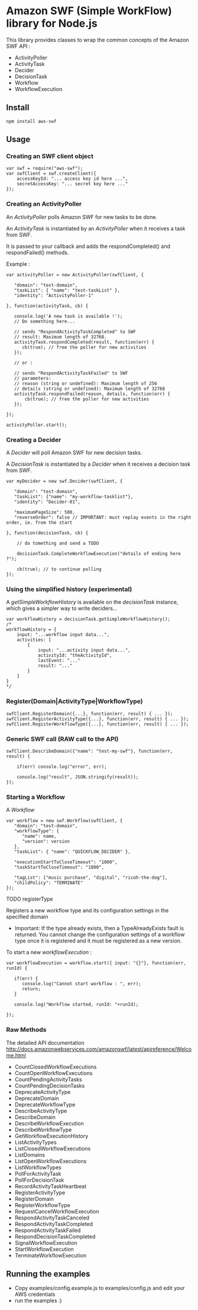 # Amazon SWF (Simple WorkFlow) library for Node.js

This library provides classes to wrap the common concepts of the Amazon SWF API :

 * ActivityPoller
 * ActivityTask
 * Decider
 * DecisionTask
 * Workflow
 * WorkflowExecution

## Install

    npm install aws-swf

## Usage

### Creating an SWF client object

    
    var swf = require("aws-swf");
    var swfClient = swf.createClient({
        accessKeyId: "... access key id here ...",
        secretAccessKey: "... secret key here ..."
    });



### Creating an ActivityPoller

An *ActivityPoller* polls Amazon SWF for new tasks to be done.

An *ActivityTask* is instantiated by an *ActivityPoller* when it receives a task from SWF.

It is passed to your callback and adds the respondCompleted() and respondFailed() methods.

Example :

    
    
    var activityPoller = new ActivityPoller(swfClient, {
        
       "domain": "test-domain",
       "taskList": { "name": "test-taskList" },
       "identity": "ActivityPoller-1"
       
    }, function(activityTask, cb) {
       
       console.log('A new task is available !');
       // Do something here...
       
       // sends "RespondActivityTaskCompleted" to SWF
       // result: Maximum length of 32768.
       activityTask.respondCompleted(result, function(err) {
          cb(true); // free the poller for new activities
       }); 
       
       // or :
       
       // sends "RespondActivityTaskFailed" to SWF
       // parameters: 
       // reason (string or undefined): Maximum length of 256
       // details (string or undefined): Maximum length of 32768
       activityTask.respondFailed(reason, details, function(err) {
           cb(true); // free the poller for new activities
       });
       
    });
    
    activityPoller.start();
    



### Creating a Decider

A *Decider* will poll Amazon SWF for new decision tasks.

A *DecisionTask* is instantiated by a *Decider* when it receives a decision task from SWF.
    
    var myDecider = new swf.Decider(swfClient, {
        
       "domain": "test-domain",
       "taskList": {"name": "my-workflow-tasklist"},
       "identity": "Decider-01",
       
       "maximumPageSize": 500,
       "reverseOrder": false // IMPORTANT: must replay events in the right order, ie. from the start
       
    }, function(decisionTask, cb) {
        
        // do tomething and send a TODO
        
        decisionTask.CompleteWorkflowExecution("details of ending here ?");
        
        cb(true); // to continue polling
    });
    



### Using the simplified history (experimental)

A *getSimpleWorkflowHistory* is available on the *decisionTask* instance, which gives a simpler way to write deciders...

    var workflowHistory = decisionTask.getSimpleWorkflowHistory();
    /*
    workflowHistory = {
        input: "...workflow input data...",
        activities: [
            {
                input: "...activity input data...",
                activityId: "theActivityId",
                lastEvent: "..."
                result: "..."
            }
        ]
    }
    */


### Register(Domain|ActivityType|WorkflowType)

    swfClient.RegisterDomain({...}, function(err, result) { ... });
    swfClient.RegisterActivityType({...}, function(err, result) { ... });
    swfClient.RegisterWorkflowType({...}, function(err, result) { ... });


### Generic SWF call (RAW call to the API)

    swfClient.DescribeDomain({"name": "test-my-swf"}, function(err, result) {
        
        if(err) console.log("error", err);
        
        console.log("result", JSON.stringify(result));
    });



### Starting a Workflow

A *Workflow* 

    var workflow = new swf.Workflow(swfClient, {
       "domain": "test-domain",
       "workflowType": {
          "name": name,
          "version": version
       },
       "taskList": { "name": "QUICKFLOW_DECIDER" },
   
       "executionStartToCloseTimeout": "1800",
       "taskStartToCloseTimeout": "1800",
   
       "tagList": ["music purchase", "digital", "ricoh-the-dog"],
       "childPolicy": "TERMINATE"
    });


TODO registerType

Registers a new workflow type and its configuration settings in the specified domain
* Important: If the type already exists, then a TypeAlreadyExists fault is returned. You cannot change the configuration settings of a workflow type once it is registered and it must be registered as a new version.




To start a new *workflowExecution* :

    var workflowExecution = workflow.start({ input: "{}"}, function(err, runId) {
   
       if(err) {
          console.log("Cannot start workflow : ", err);
          return;
       }
   
       console.log("Workflow started, runId: "+runId);
   
    });


### Raw Methods

The detailed API documentation http://docs.amazonwebservices.com/amazonswf/latest/apireference/Welcome.html

 * CountClosedWorkflowExecutions
 * CountOpenWorkflowExecutions
 * CountPendingActivityTasks
 * CountPendingDecisionTasks
 * DeprecateActivityType
 * DeprecateDomain
 * DeprecateWorkflowType
 * DescribeActivityType
 * DescribeDomain
 * DescribeWorkflowExecution
 * DescribeWorkflowType
 * GetWorkflowExecutionHistory
 * ListActivityTypes
 * ListClosedWorkflowExecutions
 * ListDomains
 * ListOpenWorkflowExecutions
 * ListWorkflowTypes
 * PollForActivityTask
 * PollForDecisionTask
 * RecordActivityTaskHeartbeat
 * RegisterActivityType
 * RegisterDomain
 * RegisterWorkflowType
 * RequestCancelWorkflowExecution
 * RespondActivityTaskCanceled
 * RespondActivityTaskCompleted
 * RespondActivityTaskFailed
 * RespondDecisionTaskCompleted
 * SignalWorkflowExecution
 * StartWorkflowExecution
 * TerminateWorkflowExecution



## Running the examples

 * Copy examples/config.example.js to examples/config.js and edit  your AWS credentials
 * run the examples :)



